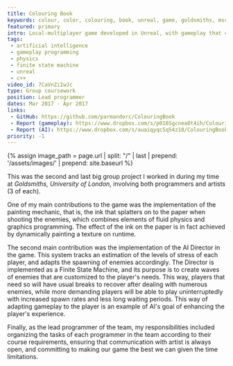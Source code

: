 ```yaml
---
title: Colouring Book
keywords: colour, color, colouring, book, unreal, game, goldsmiths, msccge
featured: primary
intro: Local-multiplayer game developed in Unreal, with gameplay that could be shortly described as 'Splatoon meets Left 4 Dead'.
tags:
 - artificial intelligence
 - gameplay programming
 - physics
 - finite state machine
 - unreal
 - c++
video_id: 7CaVnZiIwJc
type: Group coursework
position: Lead programmer
dates: Mar 2017 - Apr 2017
links: 
 - GitHub: https://github.com/parmandorc/ColouringBook
 - Report (gameplay): https://www.dropbox.com/s/p0165gcnea0t4ih/ColouringBook_ProjectReport.pdf?dl=0
 - Report (AI): https://www.dropbox.com/s/auaiqyqc5q54z18/ColouringBook-AI.pdf?dl=0
priority: -1
---
```


{% assign image_path = page.url | split: "/" | last | prepend: '/assets/images/' | prepend: site.baseurl %}

This was the second and last big group project I worked in during my time at _Goldsmiths, University of London_, involving both programmers and artists (3 of each).

One of my main contributions to the game was the implementation of the painting mechanic, that is, the ink that splatters on to the paper when shooting the enemies, which combines elements of fluid physics and graphics programming. The effect of the ink on the paper is in fact achieved by dynamically painting a texture on runtime.

The second main contribution was the implementation of the AI Director in the game. This system tracks an estimation of the levels of stress of each player, and adapts the spawning of enemies accordingly. The Director is implemented as a Finite State Machine, and its purpose is to create waves of enemies that are customized to the player's needs. This way, players that need so will have usual breaks to recover after dealing with numerous enemies, while more demanding players will be able to play uninterruptedly with increased spawn rates and less long waiting periods. This way of adapting gameplay to the player is an example of AI's goal of enhancing the player's experience.

Finally, as the lead programmer of the team, my responsibilities included organizing the tasks of each programmer in the team according to their course requirements, ensuring that communication with artist is always open, and committing to making our game the best we can given the time limitations.
